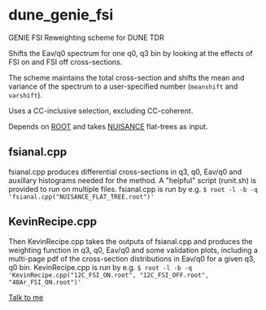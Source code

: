 # dune_genie_fsi
GENIE FSI Reweighting scheme for DUNE TDR

Shifts the Eav/q0 spectrum for one q0, q3 bin by looking at the effects of FSI on and FSI off cross-sections.

The scheme maintains the total cross-section and shifts the mean and variance of the spectrum to a user-specified number (`meanshift` and `varshift`).

Uses a CC-inclusive selection, excluding CC-coherent.

Depends on [ROOT](http://root.cern.ch) and takes [NUISANCE](http://nuisance.hepforge.org) flat-trees as input.

## fsianal.cpp
fsianal.cpp produces differential cross-sections in q3, q0, Eav/q0 and auxillary histograms needed for the method. A "helpful" script (runit.sh) is provided to run on multiple files.
fsianal.cpp is run by e.g. `$ root -l -b -q 'fsianal.cpp("NUISANCE_FLAT_TREE.root")'`

## KevinRecipe.cpp
Then KevinRecipe.cpp takes the outputs of fsianal.cpp and produces the weighting function in q3, q0, Eav/q0 and some validation plots, including a multi-page pdf of the cross-section distributions in Eav/q0 for a given q3, q0 bin. 
KevinRecipe.cpp is run by e.g. `$ root -l -b -q 'KevinRecipe.cpp("12C_FSI_ON.root", "12C_FSI_OFF.root", "40Ar_FSI_ON.root")'`

[Talk to me](mailto:cwret@fnal.gov)
